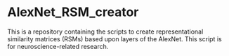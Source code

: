 # AlexNet_RSM_creator
This is a repository containing the scripts to create representational similarity matrices (RSMs) based upon layers of the AlexNet. This script is for neuroscience-related research.
